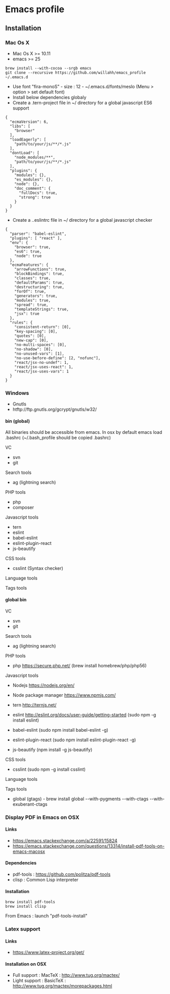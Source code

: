 # Emacs profile

## Installation

### Mac Os X
- Mac Os X >= 10.11
- emacs >= 25

```{r, engine='bash', count_lines}
brew install --with-cocoa --srgb emacs
git clone --recursive https://github.com/willahh/emacs_profile ~/.emacs.d
```
- Use font "fira-monoS" - size : 12 -  ~/.emacs.d/fonts/meslo (Menu > option > set default font)
- Install below dependencies globaly
- Create a .tern-project file in ~/ directory for a global javascript ES6 support
```{r, engine='bash', count_lines}
{
  "ecmaVersion": 6,
  "libs": [
    "browser"
  ],
  "loadEagerly": [
    "path/to/your/js/**/*.js"
  ],
  "dontLoad": [
    "node_modules/**",
    "path/to/your/js/**/*.js"
  ],
  "plugins": {
    "modules": {},
    "es_modules": {},
    "node": {},
    "doc_comment": {
      "fullDocs": true,
      "strong": true
    }
  }
}
```
- Create a ..eslintrc file in ~/ directory for a global javascript checker
```{r, engine='bash', count_lines}
{
  "parser": "babel-eslint",
  "plugins": [ "react" ],
  "env": {
    "browser": true,
    "es6": true,
    "node": true
  },
  "ecmaFeatures": {
    "arrowFunctions": true,
    "blockBindings": true,
    "classes": true,
    "defaultParams": true,
    "destructuring": true,
    "forOf": true,
    "generators": true,
    "modules": true,
    "spread": true,
    "templateStrings": true,
    "jsx": true
  },
  "rules": {
    "consistent-return": [0],
    "key-spacing": [0],
    "quotes": [0],
    "new-cap": [0],
    "no-multi-spaces": [0],
    "no-shadow": [0],
    "no-unused-vars": [1],
    "no-use-before-define": [2, "nofunc"],
    "react/jsx-no-undef": 1,
    "react/jsx-uses-react": 1,
    "react/jsx-uses-vars": 1
  }
}
```


### Windows
  - Gnutls
  - htftp://ftp.gnutls.org/gcrypt/gnutls/w32/

#### bin (global)
All binaries should be accessible from emacs.
In osx by default emacs load .bashrc (~/.bash_profile should be copied .bashrc)

VC
- svn
- git

Search tools
- ag (lightning search)

PHP tools
- php
- composer

Javascript tools
- tern
- eslint
- babel-eslint
- eslint-plugin-react
- js-beautify

CSS tools
- csslint (Syntax checker)

Language tools
<!-- - ispell -->

Tags tools
<!-- - ctags -->
<!-- - tags -->
<!-- - cscope -->
<!-- - Global -->
<!-- - gtags -->

#### global bin 
VC
- svn
- git

Search tools
- ag (lightning search)

PHP tools
- php
  https://secure.php.net/
  (brew install homebrew/php/php56)

Javascript tools
- Nodejs
  https://nodejs.org/en/
  
- Node package manager
  https://www.npmjs.com/

- tern
  http://ternjs.net/
  
- eslint
  http://eslint.org/docs/user-guide/getting-started
  (sudo npm -g install eslint)
  
- babel-eslint
  (sudo npm install babel-eslint -g)

- eslint-plugin-react
  (sudo npm install eslint-plugin-react -g)
  
- js-beautify (npm install -g js-beautify)

CSS tools
- csslint (sudo npm -g install csslint)

Language tools
<!-- - ispell - brew install ispell --witch-lang-fr -->

Tags tools
 - global (gtags) - brew install global --with-pygments --with-ctags --with-exuberant-ctags

<!-- - tags https://github.com/leoliu/ggtags/wiki/Install-Global-with-support-for-exuberant-ctags -->
<!-- - gtags - brew install global (gtags) -->
<!-- - ctags - brew install --HEAD ctags -->
<!-- - cscope - brew install cscope -->
<!-- - Global - brew install global --with-exuberant-ctags -->


### Display PDF in Emacs on OSX

#### Links
  - https://emacs.stackexchange.com/a/22591/15824
  - https://emacs.stackexchange.com/questions/13314/install-pdf-tools-on-emacs-macosx

#### Dependencies
  - pdf-tools : https://github.com/politza/pdf-tools
  - clisp : Common Lisp interpreter

#### Installation
```{r, engine='bash', count_lines}
brew install pdf-tools
brew install clisp
```
From Emacs : launch "pdf-tools-install"


### Latex support
#### Links
  - https://www.latex-project.org/get/
#### Installation on OSX
  - Full support : MacTeX : http://www.tug.org/mactex/
  - Light support : BasicTeX : http://www.tug.org/mactex/morepackages.html



